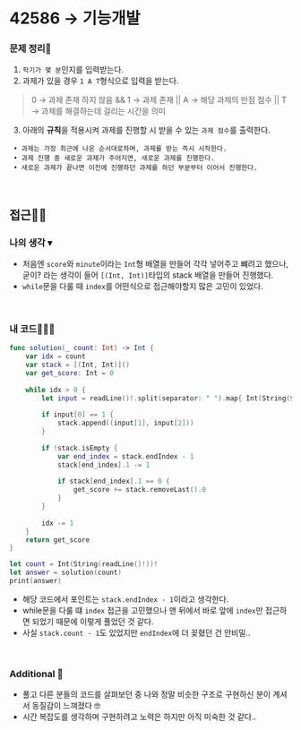 # 42586 → 기능개발
### 문제 정리📝
1. `학기가 몇 분`인지를 입력받는다.
2. 과제가 있을 경우 `1 A T`형식으로 입력을 받는다.
> 0 → 과제 존재 하지 않음 && 1 → 과제 존재 || A → 해당 과제의 만점 점수 || T → 과제를 해결하는데 걸리는 시간을 의미
3. 아래의 **규칙**을 적용시켜 과제를 진행할 시 받을 수 있는 `과제 점수`를 출력한다.
```
 • 과제는 가장 최근에 나온 순서대로하며, 과제를 받는 즉시 시작한다.
 • 과제 진행 중 새로운 과제가 주어지면, 새로운 과제를 진행한다.
 • 새로운 과제가 끝나면 이전에 진행하던 과제를 하던 부분부터 이어서 진행한다.
```

</br>

## 접근🚶🏻
### 나의 생각 ▾
- 처음엔 `score`와 `minute`이라는 `Int`형 배열을 만들어 각각 넣어주고 뺴려고 했으나, 굳이? 라는 생각이 들어 `[(Int, Int)]`타입의 stack 배열을 만들어 진행했다.
- `while`문을 다룰 때 `index`를 어떤식으로 접근해야할지 많은 고민이 있었다.

</br>


### 내 코드👨🏻‍💻
```swift
func solution(_ count: Int) -> Int {
    var idx = count
    var stack = [(Int, Int)]()
    var get_score: Int = 0
    
    while idx > 0 {
        let input = readLine()!.split(separator: " ").map{ Int(String($0))! }
        
        if input[0] == 1 {
            stack.append((input[1], input[2]))
        }
        
        if !stack.isEmpty {
            var end_index = stack.endIndex - 1
            stack[end_index].1 -= 1
            
            if stack[end_index].1 == 0 {
                get_score += stack.removeLast().0
            }
        }
        
        idx -= 1
    }
    return get_score
}

let count = Int(String(readLine()!))!
let answer = solution(count)
print(answer)
```

- 해당 코드에서 포인트는 `stack.endIndex - 1`이라고 생각한다.
- while문을 다룰 떄 `index` 접근을 고민했으나 맨 뒤에서 바로 앞에 `index`만 접근하면 되었기 때문에 이렇게 풀었던 것 같다.
- 사실 `stack.count - 1`도 있었지만 `endIndex`에 더 꽂혔던 건 안비밀..

</br>


### Additional 📂
- 풀고 다른 분들의 코드를 살펴보던 중 나와 정말 비슷한 구조로 구현하신 분이 계셔서 동질감이 느껴졌다 🤓
- 시간 복잡도를 생각하며 구현하려고 노력은 하지만 아직 미숙한 것 같다..
